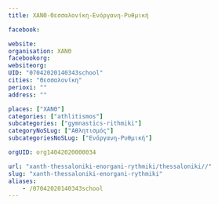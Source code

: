 ```yaml
---
title: ΧΑΝΘ-Θεσσαλονίκη-Ενόργανη-Ρυθμική

facebook:

website:
organisation: ΧΑΝΘ
facebookorg:
websiteorg:
UID: "07042020140343school"
cities: "Θεσσαλονίκη"
perioxi: ""
address: ""

places: ["ΧΑΝΘ"]
categories: ["athlitismos"]
subcategories: ["gymnastics-rithmiki"]
categoryNoSLug: ["Αθλητισμός"]
subcategoriesNoSLug: ["Ενόργανη-Ρυθμική"]

orgUID: org14042020000034

url: "xanth-thessaloniki-enorgani-rythmiki/thessaloniki//"
slug: "xanth-thessaloniki-enorgani-rythmiki"
aliases:
    - /07042020140343school
---
```





